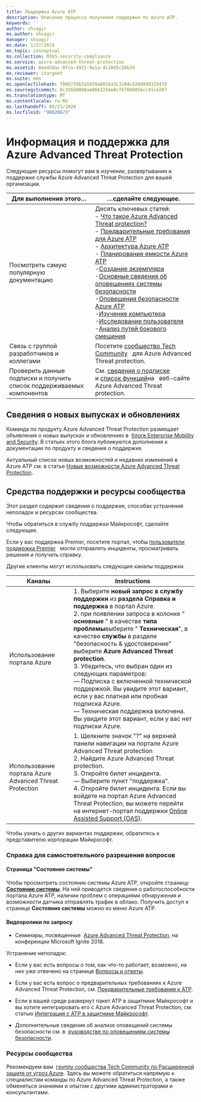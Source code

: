 ```yaml
---
title: Поддержка Azure ATP
description: Описание процесса получения поддержки по Azure ATP.
keywords: ''
author: shsagir
ms.author: shsagir
manager: shsagir
ms.date: 1/27/2019
ms.topic: conceptual
ms.collection: M365-security-compliance
ms.service: azure-advanced-threat-protection
ms.assetid: 8ae459ac-9fca-4923-9a1a-dc10d5c50b29
ms.reviewer: itargoet
ms.suite: ems
ms.openlocfilehash: f80b73562a5939a801ba3c3104c420d9d93354f0
ms.sourcegitcommit: 0c356b0860ae8663254e0cf6f04001bcc91ce207
ms.translationtype: MT
ms.contentlocale: ru-RU
ms.lasthandoff: 09/21/2020
ms.locfileid: "90828673"
---
```

# <a name="azure-advanced-threat-protection-information-and-support"></a>Информация и поддержка для Azure Advanced Threat Protection 


Следующие ресурсы помогут вам в изучении, развертывании и поддержке службы Azure Advanced Threat Protection для вашей организации.

|Для выполнения этого…|…сделайте следующее.|
|----|----|
|Посмотреть самую популярную документацию|Десять ключевых статей:<br>- [Что такое Azure Advanced Threat protection?](what-is.md)<br>- [Предварительные требования для Azure ATP](prerequisites.md)<br>- [Архитектура Azure ATP](architecture.md)<br>- [Планирование емкости Azure ATP](capacity-planning.md)<br>-[Создание экземпляра](install-step1.md)<br>-[Основные сведения об оповещениях системы безопасности](understanding-security-alerts.md)<br>-[Оповещения безопасности Azure ATP](suspicious-activity-guide.md)<br>-[Изучение компьютера](investigate-a-computer.md)<br>-[Исследование пользователя](investigate-a-user.md)<br>-[Анализ путей бокового смещения](investigate-lateral-movement-path.md)
|Связь с группой разработчиков и коллегами|Посетите [сообщество Tech Community](https://techcommunity.microsoft.com/t5/Azure-Advanced-Threat-Protection/bd-p/AzureAdvancedThreatProtection)   для Azure Advanced Threat protection.|
|Проверить данные подписки и получить список поддерживаемых компонентов|См. [сведения о подписке](https://www.microsoft.com/cloud-platform/azure-information-protection-pricing)   и [список функций](https://www.microsoft.com/cloud-platform/azure-information-protection-features)на   веб-сайте Azure Advanced Threat protection.|

## <a name="information-about-new-releases-and-updates"></a>Сведения о новых выпусках и обновлениях

Команда по продукту Azure Advanced Threat Protection размещает объявления о новых выпусках и обновлениях в  [блоге Enterprise Mobility and Security](https://cloudblogs.microsoft.com/enterprisemobility/author/microsoft-advanced-threat-analytics-team/).
В статьях этого блога публикуются дополнения к документации по продукту и сведения о поддержке.

Актуальный список новых возможностей и недавних изменений в Azure ATP см. в статье [Новые возможности Azure Advanced Threat Protection](whats-new.md).

## <a name="support-options-and-community-resources"></a>Средства поддержки и ресурсы сообщества

Этот раздел содержит сведения о поддержке, способах устранения неполадок и ресурсах сообщества.

Чтобы обратиться в службу поддержки Майкрософт, сделайте следующее.

Если у вас поддержка Premier, посетите портал, чтобы [пользователи поддержка Premier](https://premier.microsoft.com/)   могли отправлять инциденты, просматривать решения и получать справку.

Другие клиенты могут использовать следующие каналы поддержки.

| Каналы|Instructions|
|------|-----|
|Использование портала Azure|1. Выберите **новый запрос в службу поддержки** из **раздела Справка и поддержка** в портал Azure. <br>2. при появлении запроса в колонке " **основные** " в качестве **типа проблемы**выберите " **Техническая**", в качестве **службы** в разделе "безопасность & удостоверение" выберите **Azure Advanced Threat protection**. <br>3. Убедитесь, что выбран один из следующих параметров:<br>— Подписка с включенной технической поддержкой. Вы увидите этот вариант, если у вас платная или пробная подписка Azure.<br>— Техническая поддержка включена. Вы увидите этот вариант, если у вас нет подписки Azure.|
|Использование портала Azure Advanced Threat Protection| 1. Щелкните значок "?" на верхней панели навигации на портале Azure Advanced Threat protection<br>2. Найдите Azure Advanced Threat protection.<br>3. Откройте билет инцидента.<br>— Выберите пункт "поддержка".<br>4. Откройте билет инцидента. Если вы войдете на портал Azure Advanced Threat Protection, вы можете перейти на интернет-портал поддержки [Online Assisted Support (OAS)](https://support.microsoft.com/assistedsupportproducts). |

Чтобы узнать о других вариантах поддержки, обратитесь к представителю корпорации Майкрософт.

### <a name="self-help"></a>Справка для самостоятельного разрешения вопросов

#### <a name="system-status-page"></a>Страница "Состояние системы"

Чтобы просмотреть состояние системы Azure ATP, откройте страницу [**Состояние системы**](https://health.atp.azure.com/). На ней приводятся сведения о работоспособности портала Azure ATP, наличии проблем с операциями обнаружения и возможности датчика отправлять трафик в облако. Получить доступ к странице **Состояние системы** можно из меню Azure ATP.

#### <a name="on-demand-videos"></a>Видеоролики по запросу

- Семинары, посвященные  [Azure Advanced Threat Protection](https://myignite.techcommunity.microsoft.com/sessions?t=%257B%2522from%2522%253A%25222018-09-23T08%253A00%253A00-04%253A00%2522%252C%2522to%2522%253A%25222018-09-28T19%253A00%253A00-04%253A00%2522%257D&q=azure%2520advanced%2520threat%2520protection#ignite-html-anchor), на конференции Microsoft Ignite 2018.

Устранение неполадок:

- Если у вас есть вопросы о том, как что-то работает, возможно, на них уже отвечено на странице [Вопросы и ответы](technical-faq.md).

- Если у вас есть вопрос о предварительных требованиях к Azure Advanced Threat Protection, см. [Предварительные требования к ATP](prerequisites.md).

- Если в вашей среде развернут пакет ATP в защитнике Майкрософт и вы хотите интегрировать его с Azure Advanced Threat Protection, см. статью [Интеграция с ATP в защитнике Майкрософт](integrate-msde.md).

- Дополнительные сведения об анализе оповещений системы безопасности см. в  [руководстве по оповещениям системы безопасности](suspicious-activity-guide.md).

### <a name="community-resources"></a>Ресурсы сообщества

Рекомендуем вам  [группу сообщества Tech Community по Расширенной защите от угроз Azure](https://aka.ms/azureatpcommunity). Здесь вы можете обратиться напрямую к специалистам команды по Azure Advanced Threat Protection, а также обменяться знаниями и опытом с другими администраторами и консультантами.
